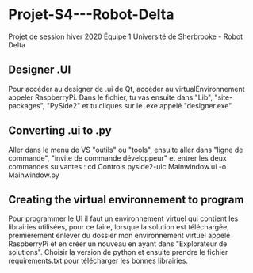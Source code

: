 # Projet-S4---Robot-Delta
Projet de session hiver 2020 Équipe 1 Université de Sherbrooke - Robot Delta


## Designer .UI
Pour accéder au designer de .ui de Qt, accéder au virtualEnvironnement appeler RaspberryPi.
Dans le fichier, tu vas ensuite dans "Lib", "site-packages", "PySide2"
et tu cliques sur le .exe appelé "designer.exe"

## Converting .ui to .py 
Aller dans le menu de VS "outils" ou "tools", ensuite aller dans "ligne de commande",
"invite de commande développeur" et entrer les deux commandes suivantes :
cd Controls
pyside2-uic Mainwindow.ui -o Mainwindow.py

## Creating the virtual environnement to program
Pour programmer le UI il faut un environnement virtuel qui contient les librairies utilisées,
pour ce faire, lorsque la solution est téléchargée, premièrement enlever du dossier mon environnement
virtuel appelé RaspberryPi et en créer un nouveau en ayant dans "Explorateur de solutions". Choisir 
la version de python et ensuite prendre le fichier requirements.txt pour télécharger les bonnes 
librairies.